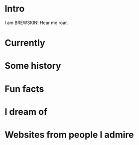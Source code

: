 
# Intro

I am BREWSKIN! Hear me roar.

# Currently


# Some history


# Fun facts


# I dream of


# Websites from people I admire

